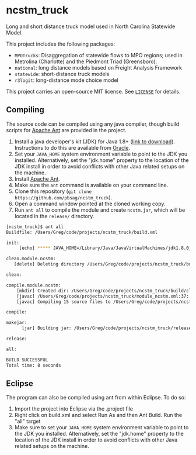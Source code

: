# ncstm_truck
Long and short distance truck model used in North Carolina Statewide Model.

This project includes the following packages:

  - `MPOTrucks`: Disaggregation of statewide flows to MPO regions; used in
  Metrolina (Charlotte) and the Piedmont Triad (Greensboro).
  - `national`: long distance models based on Freight Analysis Framework
  - `statewide`: short-distance truck models
  - `r3logit`: long-distance mode choice model
  
This project carries an open-source MIT license. See [`LICENSE`](LICENSE) 
for details.

## Compiling
The source code can be compiled using any java compiler, though build scripts
for [Apache Ant](http://ant.apache.org) are provided in the project. 

  1. Install a java developer's kit (JDK) for Java 1.8+ ([link to download](http://www.oracle.com/technetwork/java/javase/downloads/jdk8-downloads-2133151.html)). 
  Instructions to do this are available from [Oracle](https://docs.oracle.com/javase/8/docs/technotes/guides/install/install_overview.html).
  2. Set your `JAVA_HOME` system environment variable to point to the JDK you
  installed.  Alternatively, set the "jdk.home" property to the location of the JDK install in order to avoid conflicts with other Java related setups on the machine.
  3. Install [Apache Ant](http://ant.apache.org).
  4. Make sure the `ant` command is available on your command line.
  5. Clone this repository (`git clone https://github.com/pbsag/ncstm_truck`).
  6. Open a command window pointed at the cloned working copy.
  7. Run `ant all` to compile the module and create `ncstm.jar`, which
  will be located in the `release/` directory.  
  
``` bash  
[ncstm_truck]$ ant all
Buildfile: /Users/Greg/code/projects/ncstm_truck/build.xml

init:
     [echo] ***** JAVA_HOME=/Library/Java/JavaVirtualMachines/jdk1.8.0_121.jdk/Contents/Home

clean.module.ncstm:
   [delete] Deleting directory /Users/Greg/code/projects/ncstm_truck/build/classes

clean:

compile.module.ncstm:
    [mkdir] Created dir: /Users/Greg/code/projects/ncstm_truck/build/classes
    [javac] /Users/Greg/code/projects/ncstm_truck/module_ncstm.xml:37: warning: 'includeantruntime' was not set, defaulting to build.sysclasspath=last; set to false for repeatable builds
    [javac] Compiling 15 source files to /Users/Greg/code/projects/ncstm_truck/build/classes

compile:

makejar:
      [jar] Building jar: /Users/Greg/code/projects/ncstm_truck/release/ncstm.jar

release:

all:

BUILD SUCCESSFUL
Total time: 8 seconds 
```

## Eclipse
The program can also be compiled using ant from within Eclipse.  To do so:
  1. Import the project into Eclipse via the .project file
  2. Right click on build.xml and select Run As and then Ant Build. Run the "all" target
  3. Make sure to set your `JAVA_HOME` system environment variable to point to the JDK you installed.  Alternatively, set the "jdk.home" property to the location of the JDK install in order to avoid conflicts with other Java related setups on the machine.
